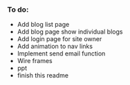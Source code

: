 ### To do:

- Add blog list page
- Add blog page show individual blogs
- Add login page for site owner
- Add animation to nav links
- Implement send email function
- Wire frames
- ppt
- finish this readme